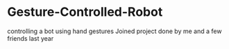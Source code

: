 # Gesture-Controlled-Robot
controlling a bot using hand gestures
Joined project done by me and a few friends last year
